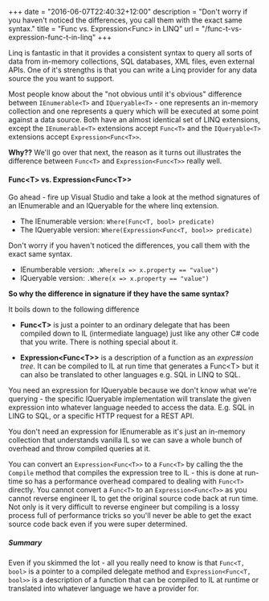 +++
date = "2016-06-07T22:40:32+12:00"
description = "Don't worry if you haven't noticed the differences, you call them with the exact same syntax."
title = "Func<T> vs. Expression<Func<T>> in LINQ"
url = "/func-t-vs-expression-func-t-in-linq"
+++

Linq is fantastic in that it provides a consistent syntax to query all sorts of data from in-memory collections, SQL databases, XML files, even external APIs. One of it's strengths is that you can write a Linq provider for any data source the you want to support.

Most people know about the "not obvious until it's obvious" difference between `IEnumerable<T>` and `IQueryable<T>` - one represents an in-memory collection and one represents a query which will be executed at some point against a data source. Both have an almost identical set of LINQ extensions, except the `IEnumerable<T>` extensions accept `Func<T>`  and the `IQueryable<T>` extensions accept `Expression<Func<T>>`. 

**Why??** We'll go over that next, the reason as it turns out illustrates the difference between `Func<T>` and `Expression<Func<T>>` really well.

#### Func&lt;T&gt; vs. Expression&lt;Func&lt;T&gt;&gt;

Go ahead - fire up Visual Studio and take a look at the method signatures of an IEnumerable and an IQueryable for the where linq extension.

* The IEnumerable version: `Where(Func<T, bool> predicate)`
* The IQueryable version: `Where(Expression<Func<T, bool>> predicate)`

Don't worry if you haven't noticed the differences, you call them with the exact same syntax.

* IEnumberable version: `.Where(x => x.property == "value")`
* IQueryable version: `.Where(x => x.property == "value")`

**So why the difference in signature if they have the same syntax?**

It boils down to the following difference

* **Func&lt;T&gt;** is just a pointer to an ordinary delegate that has been compiled down to IL (intermediate language) just like any other C# code that you write. There is nothing special about it.

* **Expression&lt;Func&lt;T&gt;&gt;** is a description of a function as an _expression tree_. It can be compiled to IL at run time that generates a Func&lt;T&gt; but it can also be translated to other languages e.g. SQL in LINQ to SQL.

You need an expression for IQueryable because we don't know what we're querying - the specific IQueryable implementation will translate the given expression into whatever language needed to access the data. E.g. SQL in LING to SQL, or a specific HTTP request for a REST API.

You don't need an expression for IEnumerable as it's just an in-memory collection that understands vanilla IL so we can save a whole bunch of overhead and throw compiled queries at it. 

You can convert an `Expression<Func<T>>` to a `Func<T>` by calling the the `Compile` method that compiles the expression tree to IL - this is done at run-time so has a performance overhead compared to dealing with `Func<T>` directly. You cannot convert a `Func<T>` to an `Expression<Func<T>>` as you cannot reverse engineer IL to get the original source code back at run time. Not only is it very difficult to reverse engineer but compiling is a lossy process full of performance tricks so you'll never be able to get the exact source code back even if you were super determined. 

##### Summary

Even if you skimmed the lot - all you really need to know is that `Func<T, bool>` is a pointer to a compiled delegate method and `Expression<Func<T, bool>>` is a description of a function that can be compiled to IL at runtime or translated into whatever language we have a provider for.